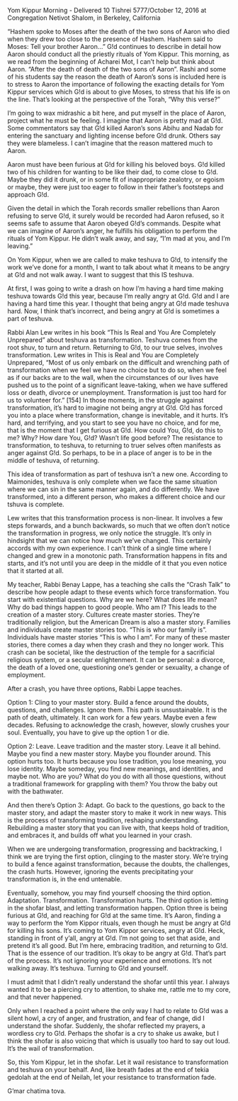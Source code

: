 Yom Kippur Morning - Delivered 10 Tishrei 5777/October 12, 2016 at Congregation Netivot Shalom, in Berkeley, California

“Hashem spoke to Moses after the death of the two sons of Aaron who died when they drew too close to the presence of Hashem. Hashem said to Moses: Tell your brother Aaron…” G!d continues to describe in detail how Aaron should conduct all the priestly rituals of Yom Kippur. This morning, as we read from the beginning of Acharei Mot, I can’t help but think about Aaron. “After the death of death of the two sons of Aaron”. Rashi and some of his students say the reason the death of Aaron’s sons is included here is to stress to Aaron the importance of following the exacting details for Yom Kippur services which G!d is about to give Moses, to stress that his life is on the line. That’s looking at the perspective of the Torah, “Why this verse?”

I’m going to wax midrashic a bit here, and put myself in the place of Aaron, project what he must be feeling. I imagine that Aaron is pretty mad at G!d. Some commentators say that G!d killed Aaron’s sons Abihu and Nadab for entering the sanctuary and lighting incense before G!d drunk. Others say they were blameless. I can’t imagine that the reason mattered much to Aaron.

Aaron must have been furious at G!d for killing his beloved boys. G!d killed two of his children for wanting to be like their dad, to come close to G!d. Maybe they did it drunk, or in some fit of inappropriate zealotry, or egoism or maybe, they were just too eager to follow in their father’s footsteps and approach G!d.

Given the detail in which the Torah records smaller rebellions than Aaron refusing to serve G!d, it surely would be recorded had Aaron refused, so it seems safe to assume that Aaron obeyed G!d’s commands. Despite what we can imagine of Aaron’s anger, he fulfills his obligation to perform the rituals of Yom Kippur. He didn’t walk away, and say, “I’m mad at you, and I’m leaving.”

On Yom Kippur, when we are called to make teshuva to G!d, to intensify the work we’ve done for a month, I want to talk about what it means to be angry at G!d and not walk away. I want to suggest that this IS teshuva.

At first, I was going to write a drash on how I’m having a hard time making teshuva towards G!d this year, because I’m really angry at G!d. G!d and I are having a hard time this year. I thought that being angry at G!d made teshuva hard. Now, I think that’s incorrect, and being angry at G!d is sometimes a part of teshuva.

Rabbi Alan Lew writes in his book “This Is Real and You Are Completely Unprepared” about teshuva as transformation. Teshuva comes from the root shuv, to turn and return. Returning to G!d, to our true selves, involves transformation. Lew writes in This is Real and You are Completely Unprepared, “Most of us only embark on the difficult and wrenching path of transformation when we feel we have no choice but to do so, when we feel as if our backs are to the wall, when the circumstances of our lives have pushed us to the point of a significant leave-taking, when we have suffered loss or death, divorce or unemployment. Transformation is just too hard for us to volunteer for.” [154] In those moments, in the struggle against transformation, it’s hard to imagine not being angry at G!d. G!d has forced you into a place where transformation, change is inevitable, and it hurts. It’s hard, and terrifying, and you start to see you have no choice, and for me, that is the moment that I get furious at G!d. How could You, G!d, do this to me? Why? How dare You, G!d? Wasn’t life good before? The resistance to transformation, to teshuva, to returning to truer selves often manifests as anger against G!d. So perhaps, to be in a place of anger is to be in the middle of teshuva, of returning.

This idea of transformation as part of teshuva isn’t a new one. According to Maimonides, teshuva is only complete when we face the same situation where we can sin in the same manner again, and do differently. We have transformed, into a different person, who makes a different choice and our tshuva is complete.

Lew writes that this transformation process is non-linear. It involves a few steps forwards, and a bunch backwards, so much that we often don’t notice the transformation in progress, we only notice the struggle. It’s only in hindsight that we can notice how much we’ve changed. This certainly accords with my own experience. I can’t think of a single time where I changed and grew in a monotonic path. Transformation happens in fits and starts, and it’s not until you are deep in the middle of it that you even notice that it started at all.

My teacher, Rabbi Benay Lappe, has a teaching she calls the “Crash Talk” to describe how people adapt to these events which force transformation. You start with existential questions. Why are we here? What does life mean? Why do bad things happen to good people. Who am I? This leads to the creation of a master story. Cultures create master stories. They’re traditionally religion, but the American Dream is also a master story. Families and individuals create master stories too. “This is who our family is”. Individuals have master stories “This is who I am”. For many of these master stories, there comes a day when they crash and they no longer work. This crash can be societal, like the destruction of the temple for a sacrificial religious system, or a secular enlightenment. It can be personal: a divorce, the death of a loved one, questioning one’s gender or sexuality, a change of employment.

After a crash, you have three options, Rabbi Lappe teaches.

Option 1: Cling to your master story. Build a fence around the doubts, questions, and challenges. Ignore them. This path is unsustainable. It is the path of death, ultimately. It can work for a few years. Maybe even a few decades. Refusing to acknowledge the crash, however, slowly crushes your soul. Eventually, you have to give up the option 1 or die.

Option 2: Leave. Leave tradition and the master story. Leave it all behind. Maybe you find a new master story. Maybe you flounder around. This option hurts too. It hurts because you lose tradition, you lose meaning, you lose identity. Maybe someday, you find new meanings, and identities, and maybe not. Who are you? What do you do with all those questions, without a traditional framework for grappling with them? You throw the baby out with the bathwater.

And then there’s Option 3: Adapt. Go back to the questions, go back to the master story, and adapt the master story to make it work in new ways. This is the process of transforming tradition, reshaping understanding. Rebuilding a master story that you can live with, that keeps hold of tradition, and embraces it, and builds off what you learned in your crash.

When we are undergoing transformation, progressing and backtracking, I think we are trying the first option, clinging to the master story. We’re trying to build a fence against transformation, because the doubts, the challenges, the crash hurts. However, ignoring the events precipitating your transformation is, in the end untenable.

Eventually, somehow, you may find yourself choosing the third option. Adaptation. Transformation. Transformation hurts. The third option is letting in the shofar blast, and letting transformation happen. Option three is being furious at G!d, and reaching for G!d at the same time. It’s Aaron, finding a way to perform the Yom Kippor rituals, even though he must be angry at G!d for killing his sons. It’s coming to Yom Kippor services, angry at G!d. Heck, standing in front of y’all, angry at G!d. I’m not going to set that aside, and pretend it’s all good. But I’m here, embracing tradition, and returning to G!d. That is the essence of our tradition. It’s okay to be angry at G!d. That’s part of the process. It’s not ignoring your experience and emotions. It’s not walking away. It’s teshuva. Turning to G!d and yourself.

I must admit that I didn’t really understand the shofar until this year. I always wanted it to be a piercing cry to attention, to shake me, rattle me to my core, and that never happened.

Only when I reached a point where the only way I had to relate to G!d was a silent howl, a cry of anger, and frustration, and fear of change, did I understand the shofar. Suddenly, the shofar reflected my prayers, a wordless cry to G!d. Perhaps the shofar is a cry to shake us awake, but I think the shofar is also voicing that which is usually too hard to say out loud. It’s the wail of transformation.

So, this Yom Kippur, let in the shofar. Let it wail resistance to transformation and teshuva on your behalf. And, like breath fades at the end of tekia gedolah at the end of Neilah, let your resistance to transformation fade.

G’mar chatima tova.